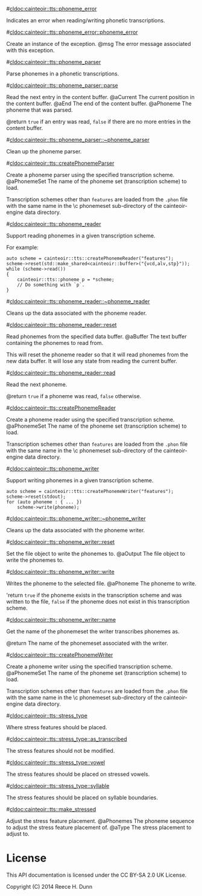 #<cldoc:cainteoir::tts::phoneme_error>

Indicates an error when reading/writing phonetic transcriptions.

#<cldoc:cainteoir::tts::phoneme_error::phoneme_error>

Create an instance of the exception.
@msg The error message associated with this exception.

#<cldoc:cainteoir::tts::phoneme_parser>

Parse phonemes in a phonetic transcriptions.

#<cldoc:cainteoir::tts::phoneme_parser::parse>

Read the next entry in the content buffer.
@aCurrent The current position in the content buffer.
@aEnd     The end of the content buffer.
@aPhoneme The phoneme that was parsed.

@return `true` if an entry was read, `false` if there are no more entries in the content buffer.

#<cldoc:cainteoir::tts::phoneme_parser::~phoneme_parser>

Clean up the phoneme parser.

#<cldoc:cainteoir::tts::createPhonemeParser>

Create a phoneme parser using the specified transcription scheme.
@aPhonemeSet The name of the phoneme set (transcription scheme) to load.

Transcription schemes other than `features` are loaded from the `.phon`
file with the same name in the \c phonemeset sub-directory of the
cainteoir-engine data directory.

#<cldoc:cainteoir::tts::phoneme_reader>

Support reading phonemes in a given transcription scheme.

For example:

	auto scheme = cainteoir::tts::createPhonemeReader("features");
	scheme->reset(std::make_shared<cainteoir::buffer>("{vcd,alv,stp}"));
	while (scheme->read())
	{
		cainteoir::tts::phoneme p = *scheme;
		// Do something with `p`.
	}

#<cldoc:cainteoir::tts::phoneme_reader::~phoneme_reader>

Cleans up the data associated with the phoneme reader.

#<cldoc:cainteoir::tts::phoneme_reader::reset>

Read phonemes from the specified data buffer.
@aBuffer The text buffer containing the phonemes to read from.

This will reset the phoneme reader so that it will read phonemes from the new
data buffer. It will lose any state from reading the current buffer.

#<cldoc:cainteoir::tts::phoneme_reader::read>

Read the next phoneme.

@return `true` if a phoneme was read, `false` otherwise.

#<cldoc:cainteoir::tts::createPhonemeReader>

Create a phoneme reader using the specified transcription scheme.
@aPhonemeSet The name of the phoneme set (transcription scheme) to load.

Transcription schemes other than `features` are loaded from the `.phon`
file with the same name in the \c phonemeset sub-directory of the
cainteoir-engine data directory.

#<cldoc:cainteoir::tts::phoneme_writer>

Support writing phonemes in a given transcription scheme.

	auto scheme = cainteoir::tts::createPhonemeWriter("features");
	scheme->reset(stdout);
	for (auto phoneme : { ... })
		scheme->write(phoneme);

#<cldoc:cainteoir::tts::phoneme_writer::~phoneme_writer>

Cleans up the data associated with the phoneme writer.

#<cldoc:cainteoir::tts::phoneme_writer::reset>

Set the file object to write the phonemes to.
@aOutput The file object to write the phonemes to.

#<cldoc:cainteoir::tts::phoneme_writer::write>

Writes the phoneme to the selected file.
@aPhoneme The phoneme to write.

'return `true` if the phoneme exists in the transcription scheme and was written to the file,
        `false` if the phoneme does not exist in this transcription scheme.

#<cldoc:cainteoir::tts::phoneme_writer::name>

Get the name of the phonemeset the writer transcribes phonemes as.

@return The name of the phonemeset associated with the writer.

#<cldoc:cainteoir::tts::createPhonemeWriter>

Create a phoneme writer using the specified transcription scheme.
@aPhonemeSet The name of the phoneme set (transcription scheme) to load.

Transcription schemes other than `features` are loaded from the `.phon`
file with the same name in the \c phonemeset sub-directory of the
cainteoir-engine data directory.

#<cldoc:cainteoir::tts::stress_type>

Where stress features should be placed.

#<cldoc:cainteoir::tts::stress_type::as_transcribed>

The stress features should not be modified.

#<cldoc:cainteoir::tts::stress_type::vowel>

The stress features should be placed on stressed vowels.

#<cldoc:cainteoir::tts::stress_type::syllable>

The stress features should be placed on syllable boundaries.

#<cldoc:cainteoir::tts::make_stressed>

Adjust the stress feature placement.
@aPhonemes The phoneme sequence to adjust the stress feature placement of.
@aType     The stress placement to adjust to.

# License

This API documentation is licensed under the CC BY-SA 2.0 UK License.

Copyright (C) 2014 Reece H. Dunn
